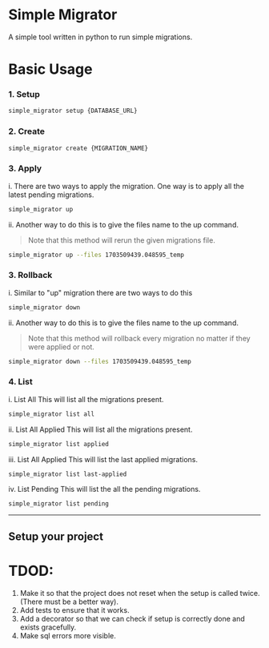 # Simple Migrator

A simple tool written in python to run simple migrations.
# Basic Usage

### 1. Setup
```bash
simple_migrator setup {DATABASE_URL}
```
### 2. Create 
```bash
simple_migrator create {MIGRATION_NAME} 
```
### 3. Apply 
i. There are two ways to apply the migration. One way is to apply all the latest pending migrations.
```bash
simple_migrator up  
```
ii. Another way to do this is to give the files name to the up command. 
> Note that this method will rerun the given migrations file.
```bash
simple_migrator up --files 1703509439.048595_temp
```

### 3. Rollback 
i. Similar to "up" migration there are two ways to do this 
```bash
simple_migrator down 
```
ii. Another way to do this is to give the files name to the up command. 
> Note that this method will rollback every migration no matter if they were applied or not.
```bash
simple_migrator down --files 1703509439.048595_temp
```
### 4. List
i. List All
This will list all the migrations present.
```bash
simple_migrator list all
```
ii. List All Applied
This will list all the migrations present.
```bash
simple_migrator list applied 
```
iii. List All Applied
This will list the last applied migrations. 
```bash
simple_migrator list last-applied 
```
iv. List Pending 
This will list the all the pending migrations. 
```bash
simple_migrator list pending 
```
---

## Setup your project

# TDOD:
1. Make it so that the project does not reset when the setup is called twice.(There must be a better way).
2. Add tests to ensure that it works.
3. Add a decorator so that we can check if setup is correctly done and exists gracefully.
4. Make sql errors more visible.
